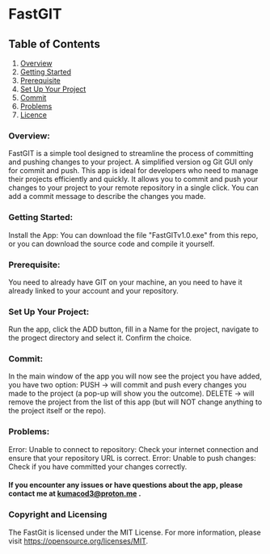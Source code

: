 # FastGIT

## Table of Contents
1. [Overview](#over)
2. [Getting Started](#star)
3. [Prerequisite](#pre)
4. [Set Up Your Project](#set)
5. [Commit](#com)
6. [Problems](#pro)
7. [Licence](#lic)

<a name="over"></a>
### Overview:
FastGIT is a simple tool designed to streamline the process of committing and pushing changes to your project. A simplified version og Git GUI only for commit and push.
This app is ideal for developers who need to manage their projects efficiently and quickly.
It allows you to commit and push your changes to your project to your remote repository in a single click. You can add a commit message to describe the changes you made.

<a name="star"></a>
### Getting Started:
Install the App: You can download the file "FastGITv1.0.exe" from this repo, or
you can download the source code and compile it yourself.

<a name="pre"></a>
### Prerequisite:
You need to already have GIT on your machine, an you need to have it already linked to your account and your repository.

<a name="set"></a>
### Set Up Your Project:
Run the app, click the ADD button, fill in a Name for the project, navigate to the progect directory and select it.
Confirm the choice.

<a name="com"></a>
### Commit:
In the main window of the app you will now see the project you have added, you have two option:
PUSH ->		will commit and push every changes you made to the project (a pop-up will show you the outcome).
DELETE ->	will remove the project from the list of this app (but will NOT change anything to the project itself or the repo).

<a name="pro"></a>
### Problems:
Error: Unable to connect to repository:
Check your internet connection and ensure that your repository URL is correct.
Error: Unable to push changes:
Check if you have committed your changes correctly.
#### If you encounter any issues or have questions about the app, please contact me at kumacod3@proton.me .

<a name="lic"></a>
### Copyright and Licensing
The FastGit is licensed under the MIT License. For more information, please visit https://opensource.org/licenses/MIT.
